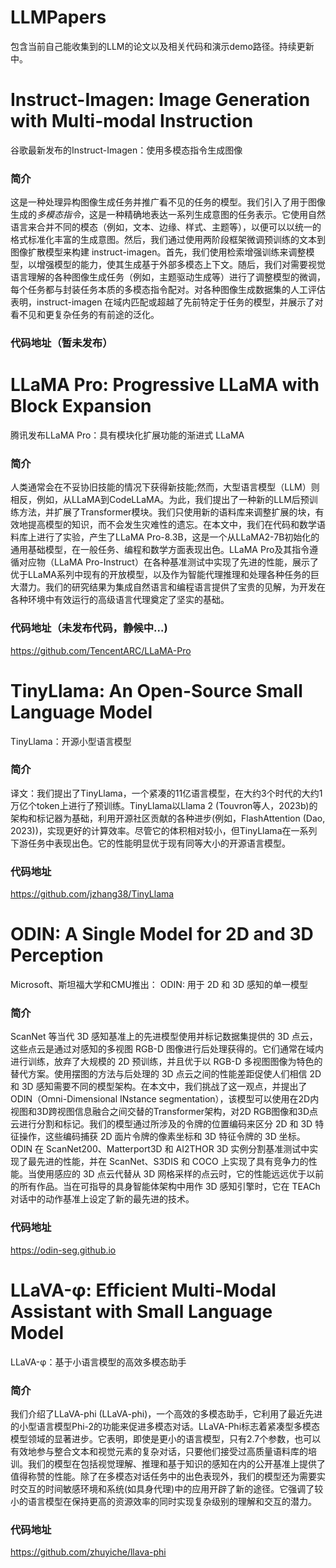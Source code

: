 # LLMPapers
包含当前自己能收集到的LLM的论文以及相关代码和演示demo路径。持续更新中。
# Instruct-Imagen: Image Generation with Multi-modal Instruction
谷歌最新发布的Instruct-Imagen：使用多模态指令生成图像
### 简介
这是一种处理异构图像生成任务并推广看不见的任务的模型。我们引入了用于图像生成的*多模态指令*，这是一种精确地表达一系列生成意图的任务表示。它使用自然语言来合并不同的模态（例如，文本、边缘、样式、主题等），以便可以以统一的格式标准化丰富的生成意图。然后，我们通过使用两阶段框架微调预训练的文本到图像扩散模型来构建 instruct-imagen。首先，我们使用检索增强训练来调整模型，以增强模型的能力，使其生成基于外部多模态上下文。随后，我们对需要视觉语言理解的各种图像生成任务（例如，主题驱动生成等）进行了调整模型的微调，每个任务都与封装任务本质的多模态指令配对。对各种图像生成数据集的人工评估表明，instruct-imagen 在域内匹配或超越了先前特定于任务的模型，并展示了对看不见和更复杂任务的有前途的泛化。
### 代码地址（暂未发布）

# LLaMA Pro: Progressive LLaMA with Block Expansion
腾讯发布LLaMA Pro：具有模块化扩展功能的渐进式 LLaMA
### 简介
人类通常会在不妥协旧技能的情况下获得新技能;然而，大型语言模型（LLM）则相反，例如，从LLaMA到CodeLLaMA。为此，我们提出了一种新的LLM后预训练方法，并扩展了Transformer模块。我们只使用新的语料库来调整扩展的块，有效地提高模型的知识，而不会发生灾难性的遗忘。在本文中，我们在代码和数学语料库上进行了实验，产生了LLaMA Pro-8.3B，这是一个从LLaMA2-7B初始化的通用基础模型，在一般任务、编程和数学方面表现出色。LLaMA Pro及其指令遵循对应物（LLaMA Pro-Instruct）在各种基准测试中实现了先进的性能，展示了优于LLaMA系列中现有的开放模型，以及作为智能代理推理和处理各种任务的巨大潜力。我们的研究结果为集成自然语言和编程语言提供了宝贵的见解，为开发在各种环境中有效运行的高级语言代理奠定了坚实的基础。
### 代码地址（未发布代码，静候中...)
https://github.com/TencentARC/LLaMA-Pro

# TinyLlama: An Open-Source Small Language Model
TinyLlama：开源小型语言模型
### 简介
译文：我们提出了TinyLlama，一个紧凑的11亿语言模型，在大约3个时代的大约1万亿个token上进行了预训练。TinyLlama以Llama 2 (Touvron等人，2023b)的架构和标记器为基础，利用开源社区贡献的各种进步(例如，FlashAttention (Dao, 2023))，实现更好的计算效率。尽管它的体积相对较小，但TinyLlama在一系列下游任务中表现出色。它的性能明显优于现有同等大小的开源语言模型。
### 代码地址
https://github.com/jzhang38/TinyLlama

# ODIN: A Single Model for 2D and 3D Perception
Microsoft、斯坦福大学和CMU推出： ODIN: 用于 2D 和 3D 感知的单一模型
### 简介
ScanNet 等当代 3D 感知基准上的先进模型使用并标记数据集提供的 3D 点云，这些点云是通过对感知的多视图 RGB-D 图像进行后处理获得的。它们通常在域内进行训练，放弃了大规模的 2D 预训练，并且优于以 RGB-D 多视图图像为特色的替代方案。使用摆图的方法与后处理的 3D 点云之间的性能差距促使人们相信 2D 和 3D 感知需要不同的模型架构。在本文中，我们挑战了这一观点，并提出了ODIN（Omni-Dimensional INstance segmentation），该模型可以使用在2D内视图和3D跨视图信息融合之间交替的Transformer架构，对2D RGB图像和3D点云进行分割和标记。我们的模型通过所涉及的令牌的位置编码来区分 2D 和 3D 特征操作，这些编码捕获 2D 面片令牌的像素坐标和 3D 特征令牌的 3D 坐标。ODIN 在 ScanNet200、Matterport3D 和 AI2THOR 3D 实例分割基准测试中实现了最先进的性能，并在 ScanNet、S3DIS 和 COCO 上实现了具有竞争力的性能。当使用感应的 3D 点云代替从 3D 网格采样的点云时，它的性能远远优于以前的所有作品。当在可指导的具身智能体架构中用作 3D 感知引擎时，它在 TEACh 对话中的动作基准上设定了新的最先进的技术。
### 代码地址
https://odin-seg.github.io

# LLaVA-φ: Efficient Multi-Modal Assistant with Small Language Model
LLaVA-φ：基于小语言模型的高效多模态助手
### 简介
我们介绍了LLaVA-phi (LLaVA-phi)，一个高效的多模态助手，它利用了最近先进的小型语言模型Phi-2的功能来促进多模态对话。LLaVA-Phi标志着紧凑型多模态模型领域的显著进步。它表明，即使是更小的语言模型，只有2.7个参数，也可以有效地参与整合文本和视觉元素的复杂对话，只要他们接受过高质量语料库的培训。我们的模型在包括视觉理解、推理和基于知识的感知在内的公开基准上提供了值得称赞的性能。除了在多模态对话任务中的出色表现外，我们的模型还为需要实时交互的时间敏感环境和系统(如具身代理)中的应用开辟了新的途径。它强调了较小的语言模型在保持更高的资源效率的同时实现复杂级别的理解和交互的潜力。
### 代码地址
https://github.com/zhuyiche/llava-phi
